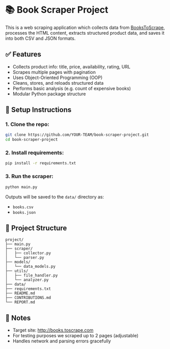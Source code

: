 # 📚 Book Scraper Project

This is a web scraping application which collects data from [BooksToScrape](http://books.toscrape.com), processes the HTML content, extracts structured product data, and saves it into both CSV and JSON formats.

## ✅ Features

- Collects product info: title, price, availability, rating, URL
- Scrapes multiple pages with pagination
- Uses Object-Oriented Programming (OOP)
- Cleans, stores, and reloads structured data
- Performs basic analysis (e.g. count of expensive books)
- Modular Python package structure

## 🔧 Setup Instructions

### 1. Clone the repo:
```bash
git clone https://github.com/YOUR-TEAM/book-scraper-project.git
cd book-scraper-project
```

### 2. Install requirements:
```bash
pip install -r requirements.txt
```

### 3. Run the scraper:
```bash
python main.py
```

Outputs will be saved to the `data/` directory as:
- `books.csv`
- `books.json`

## 📂 Project Structure

```
project/
├── main.py
├── scraper/
│   ├── collector.py
│   └── parser.py
├── models/
│   └── data_models.py
├── utils/
│   ├── file_handler.py
│   └── analyzer.py
├── data/
├── requirements.txt
├── README.md
├── CONTRIBUTIONS.md
└── REPORT.md
```

## 📌 Notes

- Target site: http://books.toscrape.com
- For testing purposes we scraped up to 2 pages (adjustable)
- Handles network and parsing errors gracefully